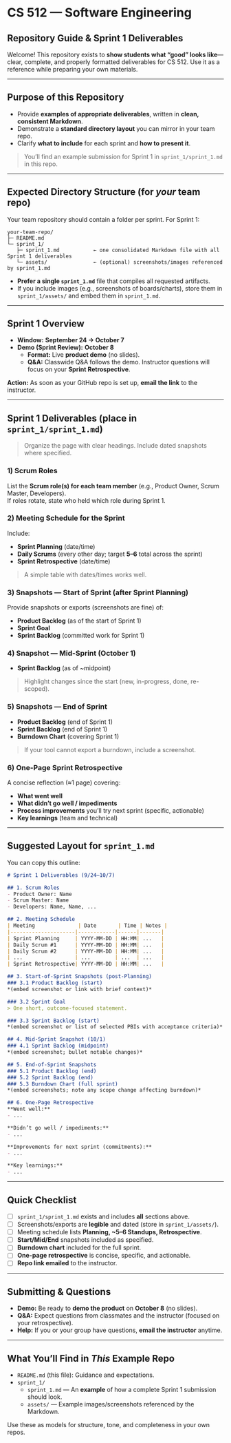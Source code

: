 # CS 512 — Software Engineering
## Repository Guide & Sprint 1 Deliverables

Welcome! This repository exists to **show students what “good” looks like**—clear, complete, and properly formatted deliverables for CS 512. Use it as a reference while preparing your own materials.

---

## Purpose of this Repository

- Provide **examples of appropriate deliverables**, written in **clean, consistent Markdown**.
- Demonstrate a **standard directory layout** you can mirror in your team repo.
- Clarify **what to include** for each sprint and **how to present it**.

> You’ll find an example submission for Sprint 1 in `sprint_1/sprint_1.md` in this repo.

---

## Expected Directory Structure (for *your* team repo)

Your team repository should contain a folder per sprint. For Sprint 1:

```
your-team-repo/
├─ README.md
└─ sprint_1/
   ├─ sprint_1.md           ← one consolidated Markdown file with all Sprint 1 deliverables
   └─ assets/               ← (optional) screenshots/images referenced by sprint_1.md
```

- **Prefer a single `sprint_1.md`** file that compiles all requested artifacts.
- If you include images (e.g., screenshots of boards/charts), store them in `sprint_1/assets/` and embed them in `sprint_1.md`.

---

## Sprint 1 Overview

- **Window:** **September 24 → October 7**
- **Demo (Sprint Review):** **October 8**  
  - **Format:** Live **product demo** (no slides).  
  - **Q&A:** Classwide Q&A follows the demo. Instructor questions will focus on your **Sprint Retrospective**.

**Action:** As soon as your GitHub repo is set up, **email the link** to the instructor.

---

## Sprint 1 Deliverables (place in `sprint_1/sprint_1.md`)

> Organize the page with clear headings. Include dated snapshots where specified.

### 1) Scrum Roles
List the **Scrum role(s) for each team member** (e.g., Product Owner, Scrum Master, Developers).  
If roles rotate, state who held which role during Sprint 1.

### 2) Meeting Schedule for the Sprint
Include:
- **Sprint Planning** (date/time)
- **Daily Scrums** (every other day; target **5–6** total across the sprint)
- **Sprint Retrospective** (date/time)

> A simple table with dates/times works well.

### 3) Snapshots — Start of Sprint (after Sprint Planning)
Provide snapshots or exports (screenshots are fine) of:
- **Product Backlog** (as of the start of Sprint 1)
- **Sprint Goal**
- **Sprint Backlog** (committed work for Sprint 1)

### 4) Snapshot — Mid-Sprint (**October 1**)
- **Sprint Backlog** (as of ~midpoint)

> Highlight changes since the start (new, in-progress, done, re-scoped).

### 5) Snapshots — End of Sprint
- **Product Backlog** (end of Sprint 1)
- **Sprint Backlog** (end of Sprint 1)
- **Burndown Chart** (covering Sprint 1)

> If your tool cannot export a burndown, include a screenshot.

### 6) One-Page Sprint Retrospective
A concise reflection (≈1 page) covering:
- **What went well**
- **What didn’t go well / impediments**
- **Process improvements** you’ll try next sprint (specific, actionable)
- **Key learnings** (team and technical)

---

## Suggested Layout for `sprint_1.md`

You can copy this outline:

```markdown
# Sprint 1 Deliverables (9/24–10/7)

## 1. Scrum Roles
- Product Owner: Name
- Scrum Master: Name
- Developers: Name, Name, ...

## 2. Meeting Schedule
| Meeting              | Date       | Time | Notes |
|---------------------|------------|------|-------|
| Sprint Planning     | YYYY-MM-DD | HH:MM| ...   |
| Daily Scrum #1      | YYYY-MM-DD | HH:MM| ...   |
| Daily Scrum #2      | YYYY-MM-DD | HH:MM| ...   |
| ...                 | ...        | ...  | ...   |
| Sprint Retrospective| YYYY-MM-DD | HH:MM| ...   |

## 3. Start-of-Sprint Snapshots (post-Planning)
### 3.1 Product Backlog (start)
*(embed screenshot or link with brief context)*

### 3.2 Sprint Goal
> One short, outcome-focused statement.

### 3.3 Sprint Backlog (start)
*(embed screenshot or list of selected PBIs with acceptance criteria)*

## 4. Mid-Sprint Snapshot (10/1)
### 4.1 Sprint Backlog (midpoint)
*(embed screenshot; bullet notable changes)*

## 5. End-of-Sprint Snapshots
### 5.1 Product Backlog (end)
### 5.2 Sprint Backlog (end)
### 5.3 Burndown Chart (full sprint)
*(embed screenshots; note any scope change affecting burndown)*

## 6. One-Page Retrospective
**Went well:**  
- ...

**Didn’t go well / impediments:**  
- ...

**Improvements for next sprint (commitments):**  
- ...

**Key learnings:**  
- ...
```

---

## Quick Checklist

- [ ] `sprint_1/sprint_1.md` exists and includes **all** sections above.  
- [ ] Screenshots/exports are **legible** and dated (store in `sprint_1/assets/`).  
- [ ] Meeting schedule lists **Planning, ~5–6 Standups, Retrospective**.  
- [ ] **Start/Mid/End** snapshots included as specified.  
- [ ] **Burndown chart** included for the full sprint.  
- [ ] **One-page retrospective** is concise, specific, and actionable.  
- [ ] **Repo link emailed** to the instructor.

---

## Submitting & Questions

- **Demo:** Be ready to **demo the product** on **October 8** (no slides).  
- **Q&A:** Expect questions from classmates and the instructor (focused on your retrospective).  
- **Help:** If you or your group have questions, **email the instructor** anytime.

---

## What You’ll Find in *This* Example Repo

- `README.md` (this file): Guidance and expectations.  
- `sprint_1/`  
  - `sprint_1.md` — An **example** of how a complete Sprint 1 submission should look.  
  - `assets/` — Example images/screenshots referenced by the Markdown.

Use these as models for structure, tone, and completeness in your own repos.

